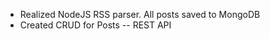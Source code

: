 <ul>
	<li>Realized NodeJS RSS parser. All posts saved to MongoDB</li>
	<li>Created CRUD for Posts -- REST API</li>
</ul>
